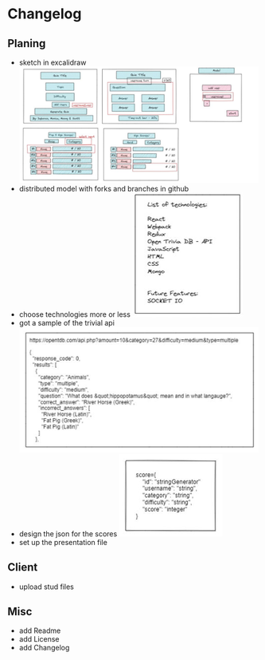 # Changelog

## Planing 
- sketch in excalidraw
  ![excalidraw map](./readme-src/initial-plan.JPG)
- distributed model with forks and branches in github
- choose technologies more or less
  ![Technologies](./readme-src/technologies.JPG)
- got a sample of the trivial api
  ![sample api](./readme-src/sample-api.JPG)
- design the json for the scores
  ![MongoDB](./readme-src/MongoDB-Table.JPG)
- set up the presentation file 

## Client
- upload stud files



## Misc
- add Readme
- add License
- add Changelog
